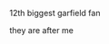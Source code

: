 12th biggest garfield fan

they are after me
<!---
garfieldfan12/garfieldfan12 is a ✨ special ✨ repository because its `README.md` (this file) appears on your GitHub profile.
You can click the Preview link to take a look at your changes.
--->
